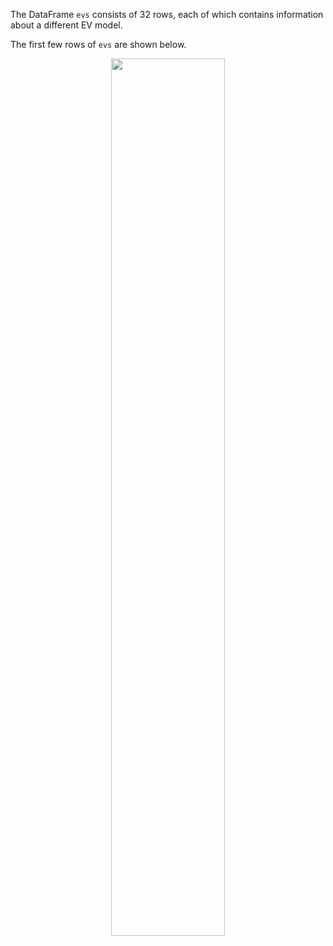 The DataFrame `evs` consists of 32 rows, each of which contains information about a different EV model.

The first few rows of `evs` are shown below.

<center><img src='../assets/images/fa22-midterm/form22.png' width=60%></center>
<br>

